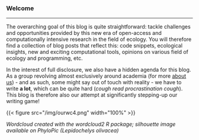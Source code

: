 ### Welcome

---

The overarching goal of this blog is quite straightforward: tackle challenges and opportunities provided by this new era of open-access and computationally intensive research in the field of ecology. You will therefore find a collection of blog posts that reflect this: code snippets, ecological insights, new and exciting computational tools, opinions on various field of ecology and programming, etc.

In the interest of full disclosure, we also have a hidden agenda for this blog. As a group revolving almost exclusively around academia (for more [about us](./docs/about.html)) - and as such, some might say out of touch with reality - we have to write **a lot**, which can be quite hard (*cough* *read procrastination* *cough*). This blog is therefore also our attempt at significantly stepping-up our writing game!

{{< figure src="/img/ourwc4.png" width="100%" >}}

*Wordcloud created with the wordcloud2 R package; silhouette image available on PhyloPic (Lepidochelys olivacea)*
